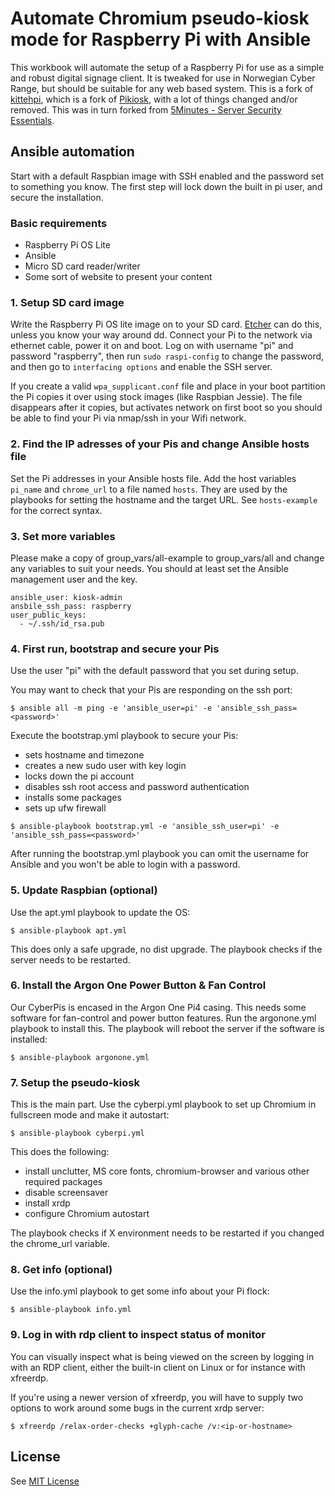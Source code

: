 # Automate Chromium pseudo-kiosk mode for Raspberry Pi with Ansible

This workbook will automate the setup of a Raspberry Pi for use as a simple and robust digital signage client. It is tweaked for use in Norwegian Cyber Range, but should be suitable for any web based system. This is a fork of [kittehpi](https://github.com/einarjh/kittehpi), which is a fork of [Pikiosk](https://github.com/chriso0710/pikiosk/), with a lot of things changed and/or removed. This was in turn forked from [5Minutes - Server Security Essentials](https://github.com/chhantyal/5minutes).

## Ansible automation

Start with a default Raspbian image with SSH enabled and the password set to something you know. The first step will lock down the built in pi user, and secure the installation. 

### Basic requirements

- Raspberry Pi OS Lite
- Ansible
- Micro SD card reader/writer
- Some sort of website to present your content

### 1. Setup SD card image

Write the Raspberry Pi OS lite image on to your SD card. [Etcher](https://etcher.io/) can do this, unless you know your way around dd.
Connect your Pi to the network via ethernet cable, power it on and boot. Log on with username "pi" and password "raspberry", then run `sudo raspi-config` to change the password, and then go to `interfacing options` and enable the SSH server.

If you create a valid `wpa_supplicant.conf` file and place in your boot partition the Pi copies it over using stock images (like Raspbian Jessie). The file disappears after it copies, but activates network on first boot so you should be able to find your Pi via nmap/ssh in your Wifi network.

### 2. Find the IP adresses of your Pis and change Ansible hosts file

Set the Pi addresses in your Ansible hosts file.
Add the host variables `pi_name` and `chrome_url` to a file named `hosts`. They are used by the playbooks for setting the hostname and the target URL. See `hosts-example` for the correct syntax.

### 3. Set more variables

Please make a copy of group_vars/all-example to group_vars/all and change any variables to suit your needs. You should at least set the Ansible management user and the key.

```
ansible_user: kiosk-admin
ansbile_ssh_pass: raspberry
user_public_keys:
  - ~/.ssh/id_rsa.pub
```

### 4. First run, bootstrap and secure your Pis

Use the user "pi" with the default password that you set during setup.

You may want to check that your Pis are responding on the ssh port:

```
$ ansible all -m ping -e 'ansible_user=pi' -e 'ansible_ssh_pass=<password>'
```

Execute the bootstrap.yml playbook to secure your Pis:
- sets hostname and timezone
- creates a new sudo user with key login
- locks down the pi account
- disables ssh root access and password authentication
- installs some packages
- sets up ufw firewall

```
$ ansible-playbook bootstrap.yml -e 'ansible_ssh_user=pi' -e 'ansible_ssh_pass=<password>'
```

After running the bootstrap.yml playbook you can omit the username for Ansible and you won't be able to login with a password.

### 5. Update Raspbian (optional)

Use the apt.yml playbook to update the OS:

```
$ ansible-playbook apt.yml
```

This does only a safe upgrade, no dist upgrade. The playbook checks if the server needs to be restarted.

### 6. Install the Argon One Power Button & Fan Control

Our CyberPis is encased in the Argon One Pi4 casing. This needs some software for fan-control and power button features. Run the argonone.yml playbook to install this. The playbook will reboot the server if the software is installed:

```
$ ansible-playbook argonone.yml
```

### 7. Setup the pseudo-kiosk

This is the main part. Use the cyberpi.yml playbook to set up Chromium in fullscreen mode and make it autostart:

```
$ ansible-playbook cyberpi.yml
```

This does the following:
- install unclutter, MS core fonts, chromium-browser and various other required packages
- disable screensaver
- install xrdp
- configure Chromium autostart

The playbook checks if X environment needs to be restarted if you changed the chrome_url variable.

### 8. Get info (optional)

Use the info.yml playbook to get some info about your Pi flock:

```
$ ansible-playbook info.yml
```

### 9. Log in with rdp client to inspect status of monitor

You can visually inspect what is being viewed on the screen by logging in with an RDP client, either the built-in client on Linux or for instance with xfreerdp.

If you're using a newer version of xfreerdp, you will have to supply two options to work around some bugs in the current xrdp server:

```
$ xfreerdp /relax-order-checks +glyph-cache /v:<ip-or-hostname>
```

## License

See [MIT License](LICENSE.txt)
